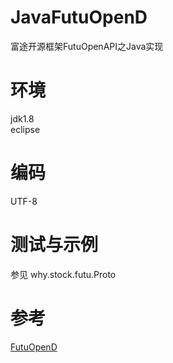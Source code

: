 # JavaFutuOpenD
富途开源框架FutuOpenAPI之Java实现

# 环境
jdk1.8</br>
eclipse

# 编码
UTF-8

# 测试与示例
参见 why.stock.futu.Proto 

# 参考
<a href=https://futunnopen.github.io/futu-api-doc/intro/FutuOpenDGuide.html>FutuOpenD</a>
